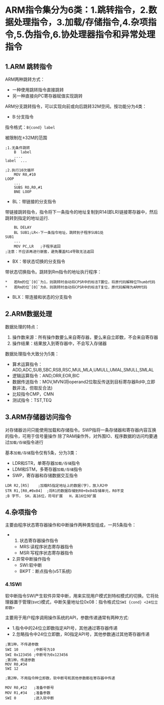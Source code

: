 # ARM指令集分为6类：1.跳转指令，2.数据处理指令，3.加载/存储指令,4.杂项指令,5.伪指令,6.协处理器指令和异常处理指令

## 1.ARM 跳转指令
ARM两种跳转方式：

* 一种使用跳转指令直接跳转
* 另一种直接向PC寄存器赋值实现跳转

ARM分支跳转指令，可以实现向前或向后跳转32M空间。按功能分为4类：

* B:分支指令

指令格式：`B{cond} label`

被限制在±32M的范围

```
;1.无条件跳转
	B  label
	....
label  ...

;2.执行10次循环
	MOV R0,#10
LOOP
	...
	SUBS RO,R0,#1
	BNE LOOP
```
* BL：带链接的分支指令

带链接跳转指令，指令将下一条指令的地址复制到R14(即LR)链接寄存器中，然后跳转到指定的地址运行.

```
	BL DELAY
	BL SUB1;LR<-下一条指令地址，跳转到子程序SUB1处
SUB1
	...
	MOV PC,LR   ;子程序返回
;注意：不应该再进行嵌套，避免覆盖R14导致无法返回
```
* BX：带状态切换的分支指令

带状态切换指令。跳转到Rm指令的地址执行程序：

	*	若Rm的位`[0]`为1，则跳转时自动将CPSR中的标志T置位，将原代码解释位Thumb代码
	*	若Rm的位`[0]`为0，则跳转时自动将CPSR中的标志T复位，原代码解释为ARM代码


* BLX：带连接和状态的分支指令

## 2.ARM数据处理
数据处理的特点：

1. 操作数来源：所有操作数要么来自寄存器，要么来自立即数，不会来自寄存器
2. 操作结果：结果放入到寄存器中，不会写入存储器

数据处理指令大致分为5类：

* 算术运算指令：ADD,ADC,SUB,SBC,RSB,RSC,MUL,MLA,UMULL,UMAL,SMULL,SMLAL
* 逻辑运算指令：AND,ORR,EOR,BIC
* 数据传送指令：MOV,MVN(将operand2位取反传送到目标寄存器Rd中,立即数非法，但取反合法)
* 比较指令CMP，CMN
* 测试指令：TST,TEQ

## 3.ARM存储器访问指令
对存储器访问只能使用加载和存储指令。SWP指将一条存储器和寄存器内容互换的指令，可用于信号量操作
除了RAM操作外，对外围IO、程序数据的访问均要通过`加载/存储`指令进行

基本`加载/存储`指令仅有5条，分为3类：

* LDR和STR，单寄存器`加载/存储`指令
* LDM和STM，多寄存器`加载/存储`指令
* SWP，寄存器和存储数据交互指令

```
LDR R2,[R5]    ;加载R5指定地址上的数据(字)，放入R2中
STR R1,[R0,#0x04]  ;将R1的数据存储到R0+0x04存储单元，R0不变
;B 字节， SH，高16位，符号扩展   H，高16位9扩展
```

## 4.杂项指令
主要由程序状态寄存器操作和中断操作两种类型组成，一共5条指令：

* 1. 状态寄存器操作指令
	* MRS:读程序状态寄存器指令
	* MSR:写程序状态寄存器指令
* 2.异常中断操作指令
	* SWI:软中断
	* BKPT：断点指令(v5T系统)

### 4.1SWI
软中断指令SWI产生软件异常中断，用来实现用户模式到特权模式的切换。它将处理器置于管理(svc)模式，中断矢量地址位0x08：指令格式位`SWI {cond} <24位立即数>`

主要用于用户程序调用操作系统的API，参数传递通常有两种方式:

* 1.指令中的24位立即数指定API号，其他通过寄存器传递
* 2.忽略指令中24位立即数，R0指定API号，其他参数通过其他寄存器传递

```
;第1种，不传递参数
SWI 10       ;中断号为10   
SWI 0x123456 ;中断号为0x123456
;第1种，传递参数
MOV R0,#34
SWI 12

;第2种，不用指令种立即数，软中断号和其他参数都在寄存器中传递

MOV R0,#12   ;准备中断号
MOV R1,#34   ;准备参数
SWI 0        ;进入软中断
```